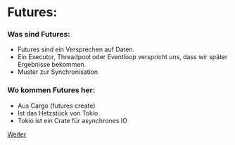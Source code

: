 # Futures:

### Was sind Futures:
 * Futures sind ein Versprechen auf Daten.
 * Ein Executor, Threadpool oder Eventloop verspricht uns, dass wir später Ergebnisse bekommen.
 * Muster zur Synchronisation

### Wo kommen Futures her:
 * Aus Cargo (futures create)
 * Ist das Hetzstück von Tokio
 * Tokio ist ein Crate für asynchrones IO


[Weiter](https://github.com/mpdrescher/pottcpp-rust-vortrag/blob/master/slides/futures/futures1.md)
